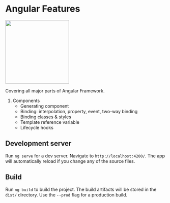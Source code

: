 # Angular Features
<img src="https://angular.io/assets/images/logos/angular/angular.svg" width=200/>

Covering all major parts of Angular Framework.
1. Components
   * Generating component
   * Binding: interpolation, property, event, two-way binding
   * Binding classes & styles
   * Template reference variable
   * Lifecycle hooks
## Development server

Run `ng serve` for a dev server. Navigate to `http://localhost:4200/`. The app will automatically reload if you change any of the source files.

## Build

Run `ng build` to build the project. The build artifacts will be stored in the `dist/` directory. Use the `--prod` flag for a production build.
